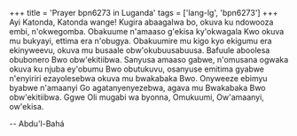 +++
title = 'Prayer bpn6273 in Luganda'
tags = ['lang-lg', 'bpn6273']
+++
Ayi Katonda, Katonda wange!  Kugira abaagalwa bo, okuva ku ndowooza embi, n'okwegomba.  Obakuume n'amaaso g'ekisa ky'okwagala Kwo okuva mu bukyayi, ettima era n'obugya. Obakuumire mu kigo kyo ekigumu era ekinyweevu, okuva mu busaale obw'okubuusabuusa.  Bafuule aboolesa obubonero Bwo obw'ekitiibwa.  Sanyusa amaaso gabwe, n'omusana ogwaka okuva ku njuba ey'obumu Bwo obutukuvu, osanyuse emitima gyabwe n'enyiriri ezayolesebwa okuva mu bwakabaka Bwo.  Onyweeze ebimyu byabwe n'amaanyi Go agatanyenyezebwa, agava mu Bwakabaka Bwo obw'ekitiibwa.  Ggwe Oli mugabi wa byonna, Omukuumi, Ow'amaanyi, ow'ekisa.

-- Abdu'l-Bahá
